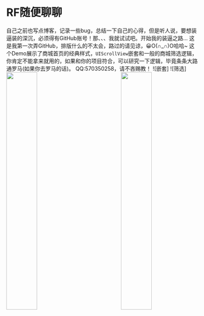 # RF随便聊聊
自己之前也写点博客，记录一些bug，总结一下自己的心得，但是听人说，要想装逼装的深沉，必须得有GitHub账号！那、、、我就试试吧。开始我的装逼之路...
这是我第一次弄GitHub，排版什么的不太会，路过的请见谅，😀O(∩_∩)O哈哈~
这个Demo展示了商城首页的经典样式，`UIScrollView`嵌套和一般的商城筛选逻辑，你肯定不能拿来就用的，如果和你的项目符合，可以研究一下逻辑，毕竟条条大路通罗马(如果你去罗马的话)。
QQ:570350258，请不吝赐教！
<img src="https://img-blog.csdnimg.cn/20190128152047210.gif" width = 40% height = 40% div align=left />![嵌套]
<img src="https://img-blog.csdnimg.cn/20190128152114701.gif" width = 40% height = 40% div align=right />![筛选]

